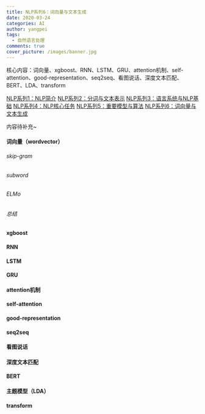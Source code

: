 ```yaml
---
title: NLP系列6：词向量与文本生成
date: 2020-03-24
categories: AI
author: yangpei
tags:
  - 自然语言处理
comments: true
cover_picture: /images/banner.jpg
---
```


核心内容：词向量、xgboost、RNN、LSTM、GRU、attention机制、self-attention、good-representation、seq2seq、看图说话、深度文本匹配、BERT、LDA、transform

<!-- more -->

[NLP系列1：NLP简介](https://iloveyou11.github.io/2020/03/19/NLP-01/)
[NLP系列2：分词与文本表示](https://iloveyou11.github.io/2020/03/20/NLP-02/)
[NLP系列3：语言系统与NLP基础](https://iloveyou11.github.io/2020/03/21/NLP-03/)
[NLP系列4：NLP核心任务](https://iloveyou11.github.io/2020/03/22/NLP-04/)
[NLP系列5：重要模型与算法](https://iloveyou11.github.io/2020/03/23/NLP-05/)
[NLP系列6：词向量与文本生成](https://iloveyou11.github.io/2020/03/24/NLP-06/)

内容待补充~

#### 词向量（wordvector）
###### skip-gram
###### subword
###### ELMo
###### 总结
#### xgboost
#### RNN
#### LSTM
#### GRU
#### attention机制
#### self-attention
#### good-representation
#### seq2seq
#### 看图说话
#### 深度文本匹配
#### BERT
#### 主题模型（LDA）
#### transform